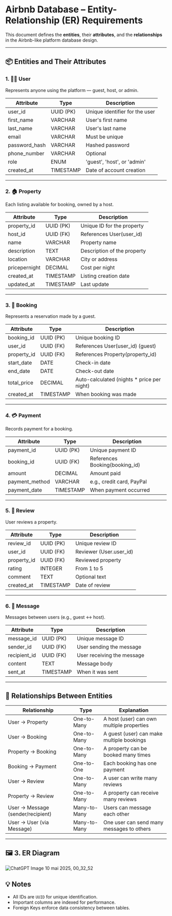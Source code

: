 # Airbnb Database – Entity-Relationship (ER) Requirements

This document defines the **entities**, their **attributes**, and the **relationships** in the Airbnb-like platform database design.

---

## 📦 Entities and Their Attributes

### 1. 🧑‍💼 User  
Represents anyone using the platform — guest, host, or admin.

| Attribute       | Type         | Description                         |
|----------------|--------------|-------------------------------------|
| user_id        | UUID (PK)    | Unique identifier for the user      |
| first_name     | VARCHAR      | User's first name                   |
| last_name      | VARCHAR      | User's last name                    |
| email          | VARCHAR      | Must be unique                      |
| password_hash  | VARCHAR      | Hashed password                     |
| phone_number   | VARCHAR      | Optional                            |
| role           | ENUM         | 'guest', 'host', or 'admin'         |
| created_at     | TIMESTAMP    | Date of account creation            |

---

### 2. 🏠 Property  
Each listing available for booking, owned by a host.

| Attribute       | Type         | Description                          |
|----------------|--------------|--------------------------------------|
| property_id    | UUID (PK)    | Unique ID for the property           |
| host_id        | UUID (FK)    | References User(user_id)             |
| name           | VARCHAR      | Property name                        |
| description    | TEXT         | Description of the property          |
| location       | VARCHAR      | City or address                      |
| pricepernight  | DECIMAL      | Cost per night                       |
| created_at     | TIMESTAMP    | Listing creation date                |
| updated_at     | TIMESTAMP    | Last update                          |

---

### 3. 📅 Booking  
Represents a reservation made by a guest.

| Attribute       | Type         | Description                                       |
|----------------|--------------|---------------------------------------------------|
| booking_id     | UUID (PK)    | Unique booking ID                                |
| user_id        | UUID (FK)    | References User(user_id) (guest)                 |
| property_id    | UUID (FK)    | References Property(property_id)                 |
| start_date     | DATE         | Check-in date                                    |
| end_date       | DATE         | Check-out date                                   |
| total_price    | DECIMAL      | Auto-calculated (nights * price per night)       |
| created_at     | TIMESTAMP    | When booking was made                            |

---

### 4. 💳 Payment  
Records payment for a booking.

| Attribute       | Type         | Description                          |
|----------------|--------------|--------------------------------------|
| payment_id     | UUID (PK)    | Unique payment ID                    |
| booking_id     | UUID (FK)    | References Booking(booking_id)       |
| amount         | DECIMAL      | Amount paid                          |
| payment_method | VARCHAR      | e.g., credit card, PayPal            |
| payment_date   | TIMESTAMP    | When payment occurred                |

---

### 5. 🌟 Review  
User reviews a property.

| Attribute       | Type         | Description                          |
|----------------|--------------|--------------------------------------|
| review_id      | UUID (PK)    | Unique review ID                     |
| user_id        | UUID (FK)    | Reviewer (User.user_id)              |
| property_id    | UUID (FK)    | Reviewed property                    |
| rating         | INTEGER      | From 1 to 5                          |
| comment        | TEXT         | Optional text                        |
| created_at     | TIMESTAMP    | Date of review                       |

---

### 6. 💬 Message  
Messages between users (e.g., guest ↔ host).

| Attribute       | Type         | Description                          |
|----------------|--------------|--------------------------------------|
| message_id     | UUID (PK)    | Unique message ID                    |
| sender_id      | UUID (FK)    | User sending the message             |
| recipient_id   | UUID (FK)    | User receiving the message           |
| content        | TEXT         | Message body                         |
| sent_at        | TIMESTAMP    | When it was sent                     |

---

## 🔗 Relationships Between Entities

| Relationship                        | Type                | Explanation                                          |
|------------------------------------|---------------------|------------------------------------------------------|
| User → Property                    | One-to-Many         | A host (user) can own multiple properties            |
| User → Booking                    | One-to-Many         | A guest (user) can make multiple bookings            |
| Property → Booking                | One-to-Many         | A property can be booked many times                  |
| Booking → Payment                 | One-to-One          | Each booking has one payment                         |
| User → Review                     | One-to-Many         | A user can write many reviews                        |
| Property → Review                 | One-to-Many         | A property can receive many reviews                  |
| User → Message (sender/recipient)| Many-to-Many        | Users can message each other                         |
| User → User (via Message)         | Many-to-Many        | One user can send many messages to others            |

---

## 🖼️ 3. ER Diagram
![ChatGPT Image 10 mai 2025, 00_32_52](https://github.com/user-attachments/assets/dc6f4218-e6be-4181-88d0-31f5974c8ff8)

## 💡 Notes
- All IDs are `UUID` for unique identification.
- Important columns are indexed for performance.
- Foreign Keys enforce data consistency between tables.
